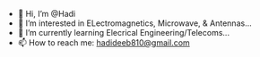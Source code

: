 - 👋 Hi, I’m @Hadi
- 👀 I’m interested in ELectromagnetics, Microwave, & Antennas... 
- 🌱 I’m currently learning Elecrical Engineering/Telecoms...
- 📫 How to reach me: hadideeb810@gmail.com


